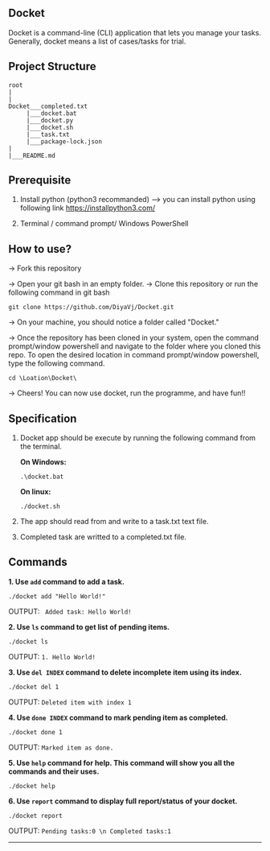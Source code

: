 ## Docket

Docket is a command-line (CLI) application that lets you manage your tasks. Generally, docket means a list of cases/tasks for trial. 

## Project Structure
```
root
|
|
Docket___completed.txt
     |___docket.bat
     |___docket.py
     |___docket.sh
     |___task.txt
     |___package-lock.json
|
|___README.md
```
## Prerequisite

1. Install python (python3 recommanded)
--> you can install python using following link https://installpython3.com/

2. Terminal / command prompt/ Windows PowerShell

## How to use?

-> Fork this repository 

-> Open your git bash in an empty folder.
-> Clone this repository or run the following command in git bash

```
git clone https://github.com/DiyaVj/Docket.git 
```

-> On your machine, you should notice a folder called "Docket."

-> Once the repository has been cloned in your system, open the command prompt/window powershell and navigate to the folder where you cloned this repo. To open the desired location in command prompt/window powershell, type the following command.

``` 
cd \Loation\Docket\
```

-> Cheers! You can now use docket, run the programme, and have fun!!

## Specification

1. Docket app should be execute by running the following command from the terminal.

   **On Windows:**

   ```
   .\docket.bat
   ```

   **On linux:**

   ```
   ./docket.sh
   ```

2. The app should read from and write to a task.txt text file.

3. Completed task are writted to a completed.txt file. 

## Commands

**1. Use ```add``` command to add a task.**

```
./docket add "Hello World!" 
```
OUTPUT:
``` Added task: Hello World!```

**2. Use ```ls``` command to get list of pending items.**
``` 
./docket ls 
```
OUTPUT:
``` 1. Hello World! ```

**3. Use ```del INDEX``` command to delete incomplete item using its index.**
``` 
./docket del 1 
```
OUTPUT:
``` Deleted item with index 1 ```

**4. Use ```done INDEX``` command to mark pending item as completed.**
```
./docket done 1 
```
OUTPUT:
``` Marked item as done. ```

**5. Use ```help``` command for help. This command will show you all the commands and their uses.**
```
./docket help
```

**6. Use ```report``` command to display full report/status of your docket.**
``` 
./docket report 
```
OUTPUT:
``` Pending tasks:0 \n Completed tasks:1 ```

<hr>
